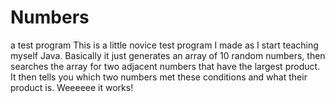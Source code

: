 # Numbers
a test program
This is a little novice test program I made as I start teaching myself Java.
Basically it just generates an array of 10 random numbers, then searches the array for two adjacent numbers that have
the largest product. It then tells you which two numbers met these conditions and what their product is. Weeeeee it works!
